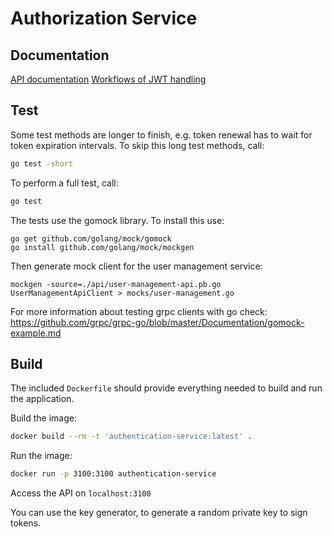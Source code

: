 # Authorization Service

## Documentation
[API documentation](./docs/api.md)
[Workflows of JWT handling](./docs/jwt-token-handling.md)

## Test

Some test methods are longer to finish, e.g. token renewal has to wait for token expiration intervals. To skip this long test methods, call:
```sh
go test -short
```

To perform a full test, call:
```sh
go test
```

The tests use the gomock library. To install this use:
```
go get github.com/golang/mock/gomock
go install github.com/golang/mock/mockgen
```

Then generate mock client for the user management service:
```
mockgen -source=./api/user-management-api.pb.go UserManagementApiClient > mocks/user-management.go
```
For more information about testing grpc clients with go check: https://github.com/grpc/grpc-go/blob/master/Documentation/gomock-example.md

## Build

The included `Dockerfile` should provide everything needed to build and run the application.

Build the image:
```sh
docker build --rm -t 'authentication-service:latest' .
```

Run the image:
```sh
docker run -p 3100:3100 authentication-service
```

Access the API on `localhost:3100`


You can use the key generator, to generate a random private key to sign tokens.